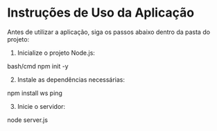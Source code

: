 # Instruções de Uso da Aplicação

Antes de utilizar a aplicação, siga os passos abaixo dentro da pasta do projeto:

1. Inicialize o projeto Node.js:

bash/cmd
npm init -y

2. Instale as dependências necessárias:

npm install ws ping

3. Inicie o servidor:

node server.js

